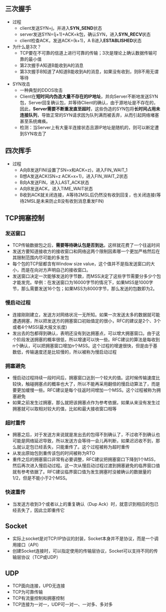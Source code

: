 ## 三次握手
- 过程
  - client发送SYN=j，并进入**SYN_SEND**状态
  - server发送SYN=(j\+1)\+ACK=k包，确认SYN，进入**SYN_RECV**状态
  - client检查ACK，发送ACK=(k\+1)，A B进入**ESTABLISHED**状态
- 为什么是3次？
  - TCP要在不可靠的信道上进行可靠的传输；3次是理论上确认数据传输可靠的最小值
  - 第2次握手A知道B能收到A的消息
  - 第3次握手B知道了A知道B能收到A的消息，如果没有收到，则B不用无谓等待
- SYN攻击
  - 一种典型的DDOS攻击
  - Client在**短时间内伪造大量不存在的IP地址**，并向Server不断地发送SYN包，Server回复确认包，并等待Client的确认，由于源地址是不存在的，因此，**Server需要不断重发直至超时**，这些伪造的SYN包将**长时间占用未连接队列**，导致正常的SYN请求因为队列满而被丢弃，从而引起网络堵塞甚至系统瘫痪。
  - 检测：当Server上有大量半连接状态且源IP地址是随机的，则可以断定遭到SYN攻击了
  
## 四次挥手
- 过程
  - A向B发送FIN(设置了SN=x和ACK=z)，进入FIN_WAIT_1
  - B想A发送ACK(SN=z ACK=x\+1)，进入FIN_WAIT_2状态
  - B向A发送FIN，进入LAST_ACK状态
  - A向B发送ACK，进入TIME_WAIT状态
  - B收到ACK就关闭连接，A等待2MSL后仍然没有收到回复，也关闭连接(等待2MSL是未来防止B没有收到消息重发FIN)
  
## TCP拥塞控制
### 发送窗口
- TCP传输数据包之后，**需要等待确认包是否到达**，这样就花费了一个往返时间
- 发送方要知道接收方的接收窗口和网络这两个限制因素哪一个更加严格然后在其限制范围内尽可能的多发包
- 每个包的TCP层都含有Window size value，这个值并不是指发送窗口的大小，而是在向对方声明自己的接收窗口。
- 发送窗口决定一次能够发送的字节数，而MSS决定了这些字节需要分多少个包才能发完。举例：在发送窗口为16000字节的情况下，如果MSS是1000字节，那么需要发送16个包；如果MSS为8000字节，那么发送的包数即为2。
### 慢启动过程
- 连接刚刚建立，发送方对网络状况一无所知。如果一次发送太多的数据就可能遭遇拥塞，所以把发送方的拥塞窗口初始值定的很小，RFC的建议是2个、3个或者4个MSS(最大报文长度)
- 发出去的包都得到确认，表明还没有到达拥塞点，可以增大拥塞窗口。由于这个阶段发送拥塞的概率很低，所以增速可以快一些。RFC建议的算法是每收到n个确认，可以把拥塞窗口增加n个MSS。这个过程的增速很快，但是由于基数低，传输速度还是比较慢的，所以被称为慢启动过程
### 拥塞避免
- 慢启动过程持续一段时间后，拥塞窗口达到一个较大的值。这时候传输速度比较快，触碰拥塞点的概率也大了，所以不能再采用翻倍的慢启动算法了，而是要更加缓慢一些。RFC建议是每个往返时间增加一个MSS。这个过程被称为拥塞避免
- 如果之前发生过拥塞，那么就把该拥塞点作为参考依据，如果从来没有发生过拥塞就可以取相对较大的值，比如和最大接收窗口相等
### 超时重传
- 拥塞之后，对于发送方来说就是发出去的包得不到确认了，不过收不到确认也可能是网络延迟导致，所以发送方会等待一会儿再判断，如果迟迟收不到，那么就认定包已经丢失，只能重传了。这个过程被称为超时重传
- 从发出原始包到重传该包的时间被称为RTO
- 重传之后的拥塞窗口非常有必要调整，RFC建议把拥塞窗口下降到1个MSS，然后再次进入慢启动过程。这一次从慢启动过程过渡到拥塞避免的临界窗口值就有参考依据了。RFC建议临界窗口值为发生拥塞时没被确认的数据量的1/2，但是不能小于2个MSS。
### 快速重传
- 当发送方收到3个或者以上的重复确认（Dup Ack）时，就意识到相应的包已经丢失了，因此立即重传它
  
## Socket
  - 实际上socket是对TCP/IP协议的封装，Socket本身并不是协议，而是一个调用接口（API）
  - 创建Socket连接时，可以指定使用的传输层协议，Socket可以支持不同的传输层协议（TCP或UDP）

## UDP
- TCP面向连接，UPD无连接
- TCP为可靠传输
- TCP有流量控制和拥塞控制
- TCP连接为一对一，UDP可一对一、一对多、多对多
